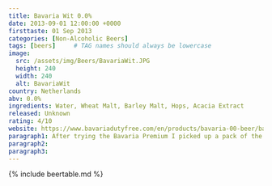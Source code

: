 ```yaml
---
title: Bavaria Wit 0.0%
date: 2013-09-01 12:00:00 +0000
firsttaste: 01 Sep 2013
categories: [Non-Alcoholic Beers]
tags: [beers]     # TAG names should always be lowercase
image:
  src: /assets/img/Beers/BavariaWit.JPG
  height: 240
  width: 240
  alt: BavariaWit
country: Netherlands
abv: 0.0%
ingredients: Water, Wheat Malt, Barley Malt, Hops, Acacia Extract
released: Unknown
rating: 4/10
website: https://www.bavariadutyfree.com/en/products/bavaria-00-beer/bavaria-00-wit-beer
paragraph1: After trying the Bavaria Premium I picked up a pack of the Wit variety which had a fruity flavour but coming out of a can didn't really do it for me, so not much more to say on this one.
paragraph2: 
paragraph3: 
---
```

{% include beertable.md %}
